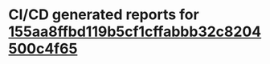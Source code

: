 # CI/CD generated reports for [155aa8ffbd119b5cf1cffabbb32c8204500c4f65](https://github.com/hydephp/develop/commit/155aa8ffbd119b5cf1cffabbb32c8204500c4f65)
